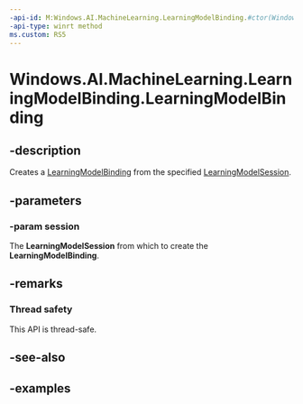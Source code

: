 ```yaml
---
-api-id: M:Windows.AI.MachineLearning.LearningModelBinding.#ctor(Windows.AI.MachineLearning.LearningModelSession)
-api-type: winrt method
ms.custom: RS5
---
```


<!-- Method syntax.
public LearningModelBinding.LearningModelBinding(LearningModelSession session)
-->

# Windows.AI.MachineLearning.LearningModelBinding.LearningModelBinding

## -description
Creates a [LearningModelBinding](learningmodelbinding.md) from the specified [LearningModelSession](learningmodelsession.md).

## -parameters
### -param session
The **LearningModelSession** from which to create the **LearningModelBinding**.

## -remarks

### Thread safety
This API is thread-safe.

## -see-also

## -examples

